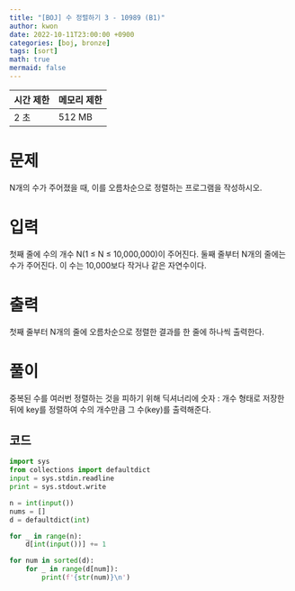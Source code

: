 ```yaml
---
title: "[BOJ] 수 정렬하기 3 - 10989 (B1)"
author: kwon
date: 2022-10-11T23:00:00 +0900
categories: [boj, bronze]
tags: [sort]
math: true
mermaid: false
---
```


| 시간 제한 | 메모리 제한 |
| --- | --- |
| 2 초 | 512 MB |

# 문제

N개의 수가 주어졌을 때, 이를 오름차순으로 정렬하는 프로그램을 작성하시오.

# 입력

첫째 줄에 수의 개수 N(1 ≤ N ≤ 10,000,000)이 주어진다. 둘째 줄부터 N개의 줄에는 수가 주어진다. 이 수는 10,000보다 작거나 같은 자연수이다.

# 출력

첫째 줄부터 N개의 줄에 오름차순으로 정렬한 결과를 한 줄에 하나씩 출력한다.

# 풀이

중복된 수를 여러번 정렬하는 것을 피하기 위해 딕셔너리에 숫자 : 개수 형태로 저장한 뒤에 key를 정렬하여 수의 개수만큼 그 수(key)를 출력해준다.

## 코드

```python
import sys
from collections import defaultdict
input = sys.stdin.readline
print = sys.stdout.write

n = int(input())
nums = []
d = defaultdict(int)

for _ in range(n):
    d[int(input())] += 1

for num in sorted(d):
    for _ in range(d[num]):
        print(f'{str(num)}\n')
```